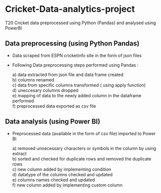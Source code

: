 # Cricket-Data-analytics-project
T20 Cricket data preprocessed using Python (Pandas) and analysed using PowerBI

## Data preprocessing (using Python Pandas)
- Data scraped from ESPN cricketinfo site in the form of json files  
- Following Data preprocessing steps performed using Pandas :
  
    a) data extracted from json file and data frame created  
    b) columns renamed  
    c) data from specific columns transformed ( using apply function)  
    d) uneccesary columns dropped  
    e) mapping of data to the newly added column in the dataframe performed  
    f) preprocessed data exported as csv file  

## Data analysis (using Power BI)
  - Preprocessed data (available in the form of csv file) imported to Power BI  

    a) removed unnecessary characters or symbols in the column by using extract  
    b) sorted and checked for duplicate rows and removed the duplicate rows  
    c) new column added by implementing condition  
    d) datatype of the columns checked and updated  
    e) columns names checked and updated  
    f) new column added by implementing custom column  
